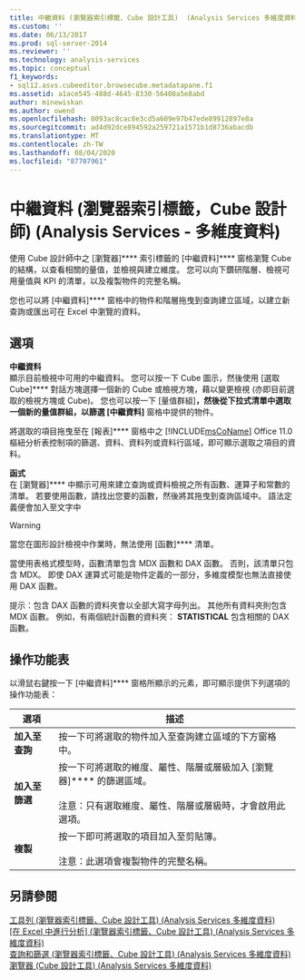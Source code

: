 ```yaml
---
title: 中繼資料 (瀏覽器索引標籤、Cube 設計工具)  (Analysis Services 多維度資料) |Microsoft Docs
ms.custom: ''
ms.date: 06/13/2017
ms.prod: sql-server-2014
ms.reviewer: ''
ms.technology: analysis-services
ms.topic: conceptual
f1_keywords:
- sql12.asvs.cubeeditor.browsecube.metadatapane.f1
ms.assetid: a1ace545-488d-4645-8330-56408a5e8abd
author: minewiskan
ms.author: owend
ms.openlocfilehash: 8093ac8cac8e3cd5a609e97b47ede89912897e8a
ms.sourcegitcommit: ad4d92dce894592a259721a1571b1d8736abacdb
ms.translationtype: MT
ms.contentlocale: zh-TW
ms.lasthandoff: 08/04/2020
ms.locfileid: "87707961"
---
```

# <a name="metadata-browser-tab-cube-designer-analysis-services---multidimensional-data"></a>中繼資料 (瀏覽器索引標籤，Cube 設計師) (Analysis Services - 多維度資料)
  使用 Cube 設計師中之 [瀏覽器]**** 索引標籤的 [中繼資料]**** 窗格瀏覽 Cube 的結構，以查看相關的量值，並檢視與建立維度。 您可以向下鑽研階層、檢視可用量值與 KPI 的清單，以及複製物件的完整名稱。  
  
 您也可以將 [中繼資料]**** 窗格中的物件和階層拖曳到查詢建立區域，以建立新查詢或匯出可在 Excel 中瀏覽的資料。  
  
## <a name="options"></a>選項  
 **中繼資料**  
 顯示目前檢視中可用的中繼資料。 您可以按一下 Cube 圖示，然後使用 [選取 Cube]**** 對話方塊選擇一個新的 Cube 或檢視方塊，藉以變更檢視 (亦即目前選取的檢視方塊或 Cube)。 您也可以按一下 [量值群組]****，然後從下拉式清單中選取一個新的量值群組，以篩選 [中繼資料]**** 窗格中提供的物件。  
  
 將選取的項目拖曳至在 [報表]**** 窗格中之 [!INCLUDE[msCoName](../includes/msconame-md.md)] Office 11.0 樞紐分析表控制項的篩選、資料、資料列或資料行區域，即可顯示選取之項目的資料。  
  
 **函式**  
 在 [瀏覽器]**** 中顯示可用來建立查詢或資料檢視之所有函數、運算子和常數的清單。 若要使用函數，請找出您要的函數，然後將其拖曳到查詢區域中。 語法定義便會加入至文字中  
  
> [!WARNING]  
>  當您在圖形設計檢視中作業時，無法使用 [函數]**** 清單。  
  
 當使用表格式模型時，函數清單包含 MDX 函數和 DAX 函數。 否則，該清單只包含 MDX。 即使 DAX 運算式可能是物件定義的一部分，多維度模型也無法直接使用 DAX 函數。  
  
 提示：包含 DAX 函數的資料夾會以全部大寫字母列出。 其他所有資料夾則包含 MDX 函數。 例如，有兩個統計函數的資料夾： **STATISTICAL** 包含相關的 DAX 函數。  
  
## <a name="context-menu"></a>操作功能表  
 以滑鼠右鍵按一下 [中繼資料]**** 窗格所顯示的元素，即可顯示提供下列選項的操作功能表：  
  
|選項|描述|  
|------------|-----------------|  
|**加入至查詢**|按一下可將選取的物件加入至查詢建立區域的下方窗格中。|  
|**加入至篩選**|按一下可將選取的維度、屬性、階層或層級加入 [瀏覽器]**** 的篩選區域。<br /><br /> 注意：只有選取維度、屬性、階層或層級時，才會啟用此選項。|  
|**複製**|按一下即可將選取的項目加入至剪貼簿。<br /><br /> 注意：此選項會複製物件的完整名稱。|  
  
## <a name="see-also"></a>另請參閱  
 [工具列 &#40;瀏覽器索引標籤、Cube 設計工具&#41; &#40;Analysis Services 多維度資料&#41;](toolbar-browser-tab-cube-designer-analysis-services-multidimensional-data.md)   
 [[在 Excel 中進行分析] &#40;瀏覽器索引標籤、Cube 設計工具&#41; &#40;Analysis Services 多維度資料&#41;](analyze-in-excel-browser-cube-designer-analysis-services-multidimensional-data.md)   
 [查詢和篩選 &#40;瀏覽器索引標籤、Cube 設計工具&#41; &#40;Analysis Services 多維度資料&#41;](query-filter-browser-cube-designer-analysis-services-multidimensional-data.md)   
 [瀏覽器 &#40;Cube 設計工具&#41; &#40;Analysis Services 多維度資料&#41;](browser-cube-designer-analysis-services-multidimensional-data.md)  
  
  
